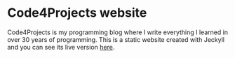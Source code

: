 # Code4Projects website

Code4Projects is my programming blog where I write everything I learned in over 30 years of programming. This is a static website created with Jeckyll and you can see its live version [here](https://www.code4projects.net).

